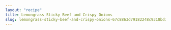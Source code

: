 ```yaml
---
layout: "recipe"
title: Lemongrass Sticky Beef and Crispy Onions
slug: lemongrass-sticky-beef-and-crispy-onions-67c8863d79182248c9318bd3
---
```


